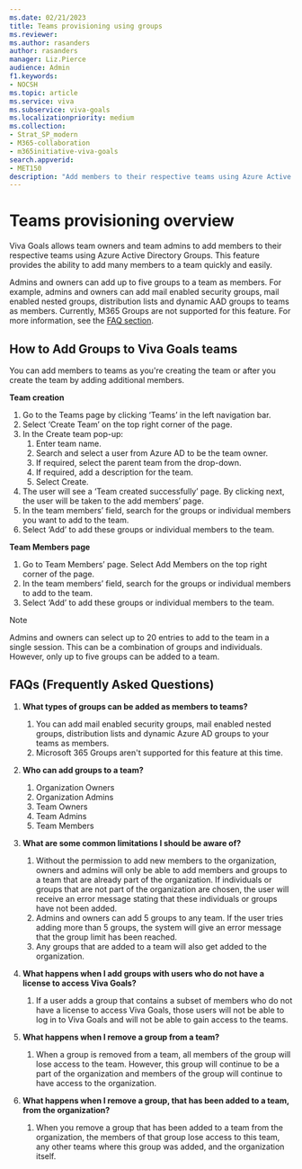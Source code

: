```yaml
---
ms.date: 02/21/2023
title: Teams provisioning using groups 
ms.reviewer: 
ms.author: rasanders
author: rasanders
manager: Liz.Pierce
audience: Admin
f1.keywords:
- NOCSH
ms.topic: article
ms.service: viva
ms.subservice: viva-goals
ms.localizationpriority: medium
ms.collection:  
- Strat_SP_modern
- M365-collaboration
- m365initiative-viva-goals  
search.appverid:
- MET150
description: "Add members to their respective teams using Azure Active Directory Group with Viva Goals"
---
```


# Teams provisioning overview

Viva Goals allows team owners and team admins to add members to their respective teams using Azure Active Directory Groups. This feature provides the ability to add many members to a team quickly and easily.

Admins and owners can add up to five groups to a team as members. For example, admins and owners can add mail enabled security groups, mail enabled nested groups, distribution lists and dynamic AAD groups to teams as members. Currently, M365 Groups are not supported for this feature.   For more information, see the [FAQ section](/viva/goals/teams-provisioning#faqs-frequently-asked-questions).

## How to Add Groups to Viva Goals teams
You can add members to teams as you're creating the team or after you create the team by adding additional members.

**Team creation**

1. Go to the Teams page by clicking ‘Teams’ in the left navigation bar.
1. Select ‘Create Team’ on the top right corner of the page.
1. In the Create team pop-up:
    1. Enter team name.
    1. Search and select a user from Azure AD to be the team owner.  
    1. If required, select the parent team from the drop-down.
    1. If required, add a description for the team.
    1. Select Create.
1. The user will see a ‘Team created successfully’ page. By clicking next, the user will be taken to the add members’ page.
1. In the team members’ field, search for the groups or individual members you want to add to the team.
6. Select ‘Add’ to add these groups or individual members to the team.


**Team Members page**

1. Go to Team Members’ page. Select Add Members on the top right corner of the page.
1. In the team members’ field, search for the groups or individual members to add to the team.
1. Select ‘Add’ to add these groups or individual members to the team.

> [!NOTE]
> Admins and owners can select up to 20 entries to add to the team in a single session. This can be a combination of groups and individuals. However, only up to five groups can be added to a team.

## FAQs (Frequently Asked Questions)

1. **What types of groups can be added as members to teams?**
    1. You can add mail enabled security groups, mail enabled nested groups, distribution lists and dynamic Azure AD groups to your teams as members.  
    1. Microsoft 365 Groups aren't supported for this feature at this time. 

2. **Who can add groups to a team?**
    1. Organization Owners
    1. Organization Admins
    1. Team Owners
    1. Team Admins
    1. Team Members

3. **What are some common limitations I should be aware of?**
    1. Without the permission to add new members to the organization, owners and admins will only be able to add members and groups to a team that are already part of the organization. If individuals or groups that are not part of the organization are chosen, the user will receive an error message stating that these individuals or groups have not been added.
    1. Admins and owners can add 5 groups to any team. If the user tries adding more than 5 groups, the system will give an error message that the group limit has been reached.
    1. Any groups that are added to a team will also get added to the organization. 

4. **What happens when I add groups with users who do not have a license to access Viva Goals?**
    1. If a user adds a group that contains a subset of members who do not have a license to access Viva Goals, those users will not be able to log in to Viva Goals and will not be able to gain access to the teams.

5. **What happens when I remove a group from a team?**
    1. When a group is removed from a team, all members of the group will lose access to the team. However, this group will continue to be a part of the organization and members of the group will continue to have access to the organization. 

6. **What happens when I remove a group, that has been added to a team, from the organization?**
    1. When you remove a group that has been added to a team from the organization, the members of that group lose access to this team, any other teams where this group was added, and the organization itself.